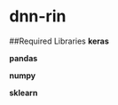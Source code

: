 # dnn-rin
<!-- Repository for Authentication Project** -->

##Required Libraries
**keras**

**pandas**

**numpy**

**sklearn**
